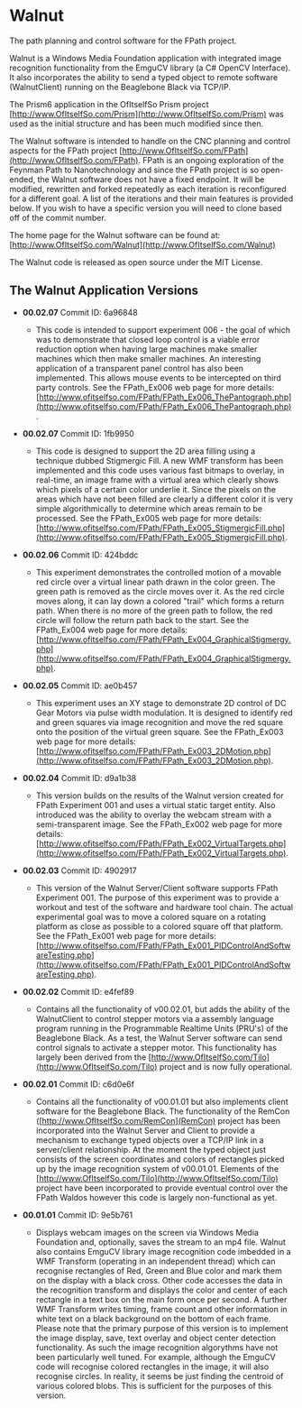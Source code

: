 # Walnut
The path planning and control software for the FPath project.

Walnut is a Windows Media Foundation application with integrated image recognition functionality from the EmguCV library (a C# OpenCV Interface). It also incorporates the ability to send a typed
object to remote software (WalnutClient) running on the Beaglebone Black via TCP/IP.

The Prism6 application in the OfItselfSo Prism project [http://www.OfItselfSo.com/Prism](http://www.OfItselfSo.com/Prism) was used as the initial structure and has been much modified since then. 

The Walnut software is intended to handle on the CNC planning and control aspects for the FPath project [http://www.OfItselfSo.com/FPath](http://www.OfItselfSo.com/FPath). FPath is an ongoing exploration of the Feynman
Path to Nanotechnology and since the FPath project is so open-ended, the Walnut  software does not have a fixed endpoint. It will be modified, rewritten and forked repeatedly as each iteration is reconfigured for a different
goal. A list of the iterations and their main features is provided below. If you wish to have a specific version you will need to clone based off of the commit number. 

The home page for the Walnut software can be found at: [http://www.OfItselfSo.com/Walnut](http://www.OfItselfSo.com/Walnut)

The Walnut code is released as open source under the MIT License.

## The Walnut Application Versions
- **00.02.07** Commit ID: 6a96848
   - This code is intended to support experiment 006 - the goal of which was to demonstrate that closed loop control is a viable error reduction option when having large machines make smaller machines which then make smaller machines. An interesting application of a transparent panel control has also been implemented. This allows mouse events to be intercepted on third party controls. See the FPath_Ex006 web page for more details: 
    [http://www.ofitselfso.com/FPath/FPath_Ex006_ThePantograph.php](http://www.ofitselfso.com/FPath/FPath_Ex006_ThePantograph.php).
    
- **00.02.07** Commit ID: 1fb9950
   - This code is designed to support the 2D area filling using a technique dubbed Stigmergic Fill. A new WMF transform has been implemented and this code uses various fast bitmaps to overlay, in real-time, an image frame with a virtual area which clearly shows which pixels of a certain color underlie it. Since the pixels on the areas which have not been filled are clearly a different color it is very simple algorithmically to determine which areas remain to be processed. See the FPath_Ex005 web page for more details: 
    [http://www.ofitselfso.com/FPath/FPath_Ex005_StigmergicFill.php](http://www.ofitselfso.com/FPath/FPath_Ex005_StigmergicFill.php).
   

- **00.02.06** Commit ID: 424bddc
    - This experiment demonstrates the controlled motion of a movable red circle over a virtual linear path drawn in the color green. The green path is removed as the circle moves over it. As the red circle moves along, it can lay down a colored "trail" which forms a return path. When there is no more of the green path to follow, the red circle will follow the return path back to the start. See the FPath_Ex004 web page for more details: 
    [http://www.ofitselfso.com/FPath/FPath_Ex004_GraphicalStigmergy.php](http://www.ofitselfso.com/FPath/FPath_Ex004_GraphicalStigmergy.php).
    
- **00.02.05** Commit ID: ae0b457
    - This experiment uses an XY stage to demonstrate 2D control of DC Gear Motors via pulse width modulation. It is designed to identify red and green squares via image recognition and move the red square onto the position of the virtual green square. See the FPath_Ex003 web page for more details: 
    [http://www.ofitselfso.com/FPath/FPath_Ex003_2DMotion.php](http://www.ofitselfso.com/FPath/FPath_Ex003_2DMotion.php).

- **00.02.04** Commit ID: d9a1b38
    - This version builds on the results of the Walnut version created for FPath Experiment 001 and uses a virtual static target entity. Also introduced was the ability to overlay the webcam stream with a semi-transparent image. See the FPath_Ex002 web page for more details: 
    [http://www.ofitselfso.com/FPath/FPath_Ex002_VirtualTargets.php](http://www.ofitselfso.com/FPath/FPath_Ex002_VirtualTargets.php).
    
- **00.02.03** Commit ID: 4902917
    - This version of the Walnut Server/Client software supports FPath Experiment 001. The purpose of this experiment was to provide a workout and test of the software and hardware tool chain. 
    The actual experimental goal was to 
    move a colored square on a rotating platform as close as possible to a colored square off that platform. See the FPath_Ex001 web page for more details: 
    [http://www.ofitselfso.com/FPath/FPath_Ex001_PIDControlAndSoftwareTesting.php](http://www.ofitselfso.com/FPath/FPath_Ex001_PIDControlAndSoftwareTesting.php).
    
- **00.02.02** Commit ID: e4fef89
    - Contains all the functionality of v00.02.01, but adds the ability of the WalnutClient to control stepper motors via a assembly language program running in the 
    Programmable Realtime Units (PRU's) of the Beaglebone Black. As a test, the Walnut Server software can send control signals to activate a stepper motor. This 
    functionality has largely been derived from the [http://www.OfItselfSo.com/Tilo](http://www.OfItselfSo.com/Tilo) project and is now fully operational.

- **00.02.01** Commit ID: c6d0e6f
    - Contains all the functionality of v00.01.01 but also implements client software for the Beaglebone Black. The functionality of the 
    RemCon ([http://www.OfItselfSo.com/RemCon](RemCon) project has been incorporated into the Walnut Server and Client to provide a mechanism
    to exchange typed objects over a TCP/IP link in a server/client relationship. At the moment the typed object just consists of the screen coordinates and colors of 
    rectangles picked up by the image recognition system of v00.01.01. Elements of the [http://www.OfItselfSo.com/Tilo](http://www.OfItselfSo.com/Tilo) project have been incorporated 
    to provide eventual control over the FPath Waldos however this code is largely non-functional as yet.

- **00.01.01** Commit ID: 9e5b761
    - Displays webcam images on the screen via Windows Media Foundation and, optionally, saves the stream to an mp4 file. Walnut also contains EmguCV library image recognition code imbedded 
    in a WMF Transform (operating in an independent thread) which can recognise
rectangles of Red, Green and Blue color and mark them on the display with a black cross. Other code accesses the data in the recognition transform and displays the color and center of each rectangle
in a text box on the main form once per second. A further
WMF Transform writes timing, frame count and other information in white text on a black background on the bottom of each frame. Please note that the primary purpose of this version
is to implement the image display, save, text overlay and object center detection functionality. As such the image recognition algorythms have not been particularly well tuned. For example,
although the EmguCV code will recognise colored rectangles in the image, it will also recognise circles. In reality, it seems be just finding the centroid of various colored blobs. This is 
sufficient for the purposes of this version.

